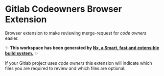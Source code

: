 # Gitlab Codeowners Browser Extension

Browser extension to make reviewing merge-request for _code owners_ easier.

✨ **This workspace has been generated by [Nx, a Smart, fast and extensible build system.](https://nx.dev)** ✨

If your Gitlab project uses _code owners_ this extension will indicate which files you are required to review and which files are optional.
